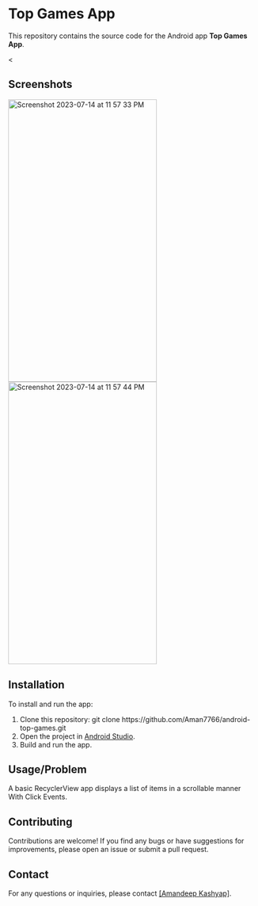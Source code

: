 
 <h1>Top Games App</h1>
  <p>
        This repository contains the source code for the Android app <strong>Top Games App</strong>.
    </p><
    <h2>Screenshots</h2>
    <div class="screenshot">
      <img width="300" height="570" alt="Screenshot 2023-07-14 at 11 57 33 PM" src="https://github.com/Aman7766/android-top-games/assets/51900622/47ae2c42-e1d9-42df-b38c-8ad68bd9ce5c">
      <img width="300" height="570" alt="Screenshot 2023-07-14 at 11 57 44 PM" src="https://github.com/Aman7766/android-top-games/assets/51900622/7dedbe85-bc49-4aac-8971-2d20d9e11d68">
      
</div>
    <div class="screenshot">
 </div>
    <h2>Installation</h2> 
    <p>
        To install and run the app: 
    </p>
    <ol>
        <li>Clone this repository: git clone https://github.com/Aman7766/android-top-games.git</code></li>
        <li>Open the project in <a href="https://developer.android.com/studio">Android Studio</a>.</li>
        <li>Build and run the app.</li>
    </ol>
   <h2>Usage/Problem</h2>
    <p>
    A basic RecyclerView app displays a list of items in a scrollable manner With Click Events. </p>
    <h2>Contributing</h2>
    <p>
        Contributions are welcome! If you find any bugs or have suggestions for improvements,
        please open an issue or submit a pull request.
    </p>
    <h2>Contact</h2>
    <p>
        For any questions or inquiries, please contact <a href="mailto:[amankumar283@gmail.com]">[Amandeep Kashyap]</a>.
    </p>


  

